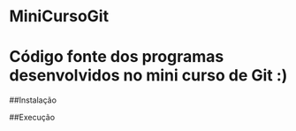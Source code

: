 ﻿# MiniCursoGit
 
Código fonte dos programas desenvolvidos no mini curso de Git :)
================================================================

##Instalação

##Execução
